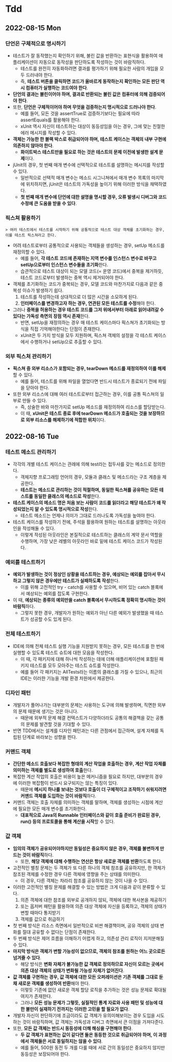 # Tdd
## 2022-08-15 Mon
### 단언은 구체적으로 명시하기
* 테스트가 잘 동작했는지 확인하기 위해, 불린 값을 반환하는 표현식을 활용하여 애플리케이션이 자동으로 동작성을 판단하도록 작성하는 것이 바람직하다.
  * 테스트를 완전히 자동화하려면 결과를 평가하기 위해 필요한 사람의 개입을 모두 드러내야 한다.
  * 즉, **테스트 버튼을 클릭하면 코드가 올바르게 동작하는지 확인하는 모든 판단 역시 컴퓨터가 실행하는 코드여야 한다**.
* **단언의 결과는 불린이어야 하며, 결과로 반환되는 불린 값은 컴퓨터에 의해 검증되어야 한다**.
* 또한, **단언은 구체적이어야 하며 무엇을 검증하는지 명시적으로 드러나야 한다**.
  * 예를 들어, 모든 것을 assertTrue로 검증하기보다는 필요에 따라 assertEquals를 활용해야 한다.
  * xUnit 역시 자신이 테스트하는 대상이 동등성임을 아는 경우, 그에 맞는 친절한 에러 메시지를 작성할 수 있다.
* **객체는 가능한 한 블랙 박스로 취급되어야 하며, 테스트 케이스는 객체의 내부 구현에 의존하지 않아야 한다**.
  * **화이트박스 테스트만을 필요로 하는 것은 테스트의 문제 이전에 발생한 설계 문제**이다.
* jUnit의 경우, 첫 번째 매개 변수에 선택적으로 테스트를 설명하는 메시지를 작성할 수 있다.
  * 일반적으로 선택적 매개 변수는 메소드 시그니쳐에서 매개 변수 목록의 마지막에 위치하지면, jUnit은 테스트의 가독성을 높이기 위해 이러한 방식을 채택하였다.
  * **첫 번째 매개 변수에 단언에 대한 설명을 명시할 경우, 오류 발생시 디버그와 코드 수정에 큰 도움을 받을 수 있다**.

### 픽스쳐 활용하기
```
> 여러 테스트에서 테스트를 시작하기 위해 공통적으로 테스트 대상 객체를 초기화하는 경우, 이를 테스트 픽스쳐라고 한다.
```
* 어려 테스트로부터 공통적으로 사용되는 객체들을 생성하는 경우, setUp 메소드를 재정의할 수 있다.
  * 예를 들어, **각 테스트 코드에 존재하는 지역 변수를 인스턴스 변수로 바꾸고 setUp으로부터 인스턴스 변수들을 초기화**한다.
  * 습관적으로 테스트 대상이 되는 모델 코드(= 운영 코드)에서 중복을 제거하듯, 테스트 코드로부터 발생하는 중복 역시 제거되어야 한다.
* 객체를 초기화하는 코드가 중복되는 경우, 모델 코드와 마찬가지로 다음과 같은 중복성 이슈가 발생하기 쉽다.
  1. 테스트를 작성하는데 상대적으로 더 많은 시간을 소모하게 된다.
  2. **인터페이스를 변경하고자 하는 경우, 연관된 모든 테스트를 수정**해야 한다.
* 그러나 **중복을 허용하는 경우 테스트 코드를 그저 위에서부터 아래로 읽어내려갈 수 있다는 가독성 측면의 장점 역시 존재**한다.
  * 반면, setUp을 재정의하는 경우 매 테스트 케이스마다 픽스쳐가 초기화되는 방식을 직접 기억해야한다는 단점이 존재한다.
  * xUnit은 두 가지 방식을 모두 지원하며, 픽스쳐 객체의 설정을 각 테스트 케이스에서 수행하거나 setUp으로 추출할 수 있다.

### 외부 픽스쳐 관리하기
* **픽스쳐 중 외부 리소스가 포함되는 경우, tearDown 메소드를 재정의하여 이를 해제**할 수 있다.
  * 예를 들어, 테스트를 위해 파일을 열었다면 반드시 테스트가 종료되기 전에 파일을 닫아야 한다.
* 또한 외부 리소스에 대해 여러 테스트로부터 접근하는 경우, 이를 공통 픽스쳐의 일부로 만들 수 있다.
  * 즉, 상술한 바와 마찬가지로 setUp 메소드를 재정의하여 리소스를 할당받는다.
  * 이 때, **xUnit은 테스트 종료 후에 tearDown 메소드가 호출되는 것을 보장하므로 외부 리소스를 해제하기에 적합한 위치**이다.

## 2022-08-16 Tue
### 테스트 메소드 관리하기
* 각각의 개별 테스트 케이스는 관례에 의해 test라는 접두사를 갖는 메소드로 정의한다.
  * 객체지향 프로그래밍 언어의 경우, 모듈과 클래스 및 메소드라는 구조 계층을 제공한다.
  * **테스트는 메소드로 관리하는 것이 적절하며, 동일한 픽스쳐를 공유하는 모든 테스트를 동일한 클래스의 메소드로 작성**한다.
* **테스트 케이스의 메소드 명은 처음 보는 사람이 코드를 읽더라고 해당 테스트가 왜 작성되었는지 알 수 있도록 명시적으로 작성**한다.
  * 테스트 메소드는 언제나 의미가 그대로 드러나도록 가독성을 높여야 한다.
* 테스트 케이스를 작성하기 전에, 주석을 활용하여 원하는 테스트를 설명하는 아웃라인을 작성해둘 수 있다.
  * 이렇게 작성된 아웃라인은 본질적으로 테스트하는 클래스의 계약 문서 역할을 수행하며, 가장 낮은 레벨의 아웃라인 바로 밑에 테스트 케이스 코드가 작성된다.

### 예외를 테스트하기
* **예외가 발생하는 것이 정상인 상황을 테스트하는 경우, 예상되는 예외를 잡아서 무시하고 그렇지 않은 경우에만 테스트가 실패하도록 작성**한다.
  * 이를 위해 고전적인 try - catch를 사용할 수 있으며, 비어 있는 catch 블록에서 예상되는 예외를 잡도록 구현한다.
* 이 때, **예상되는 종류의 예외만을 catch 블록에서 무시하도록 정확히 명시하는 것이 바람직**하다.
  * 그렇지 못한 경우, 개발자가 원하는 예외가 아닌 다른 예외가 발생했을 때 테스트가 성공할 수도 있게 된다.

### 전체 테스트하기
* IDE에 의해 전체 테스트 실행 기능을 지원받지 못하는 경우, 모든 테스트를 한 번에 실행할 수 있도록 테스트 슈트에 대한 모음을 작성한다.
  * 이 때, 각 패키지에 대해 하나씩 작성하는 데에 더해 애플리케이션에 포함된 패키지 테스트를 모두 모아주는 테스트 슈트를 작성한다.
  * 예를 들어 각 패키지는 AllTests라는 이름의 클래스를 가질 수 있으나, 최근의 IDE는 이러한 기능을 개발 환경 차원에서 제공한다.

### 디자인 패턴
* 개발자가 풀어나가는 대부분의 문제는 사용하는 도구에 의해 발생하며, 직면한 외부의 문제 때문에 생기는 것은 아니다.
  * 때문에 외부적 문제 해결 컨텍스트가 다양하더라도 공통의 해결책을 갖는 공통의 문제를 발견할 것을 기대할 수 있다.
* 반면 TDD에서는 설계를 디자인 패턴과는 다른 관점에서 접근하며, 설계 자체를 독립된 단계로 바라보는 성향을 띈다. 

### 커맨드 객체
* **간단한 메소드 호출보다 복잡한 형태의 계산 작업을 호출하는 경우, 계산 작업 자체를 의미하는 객체를 별도로 생성하여 호출**한다.
* 복잡한 계산 작업의 호출은 비용이 높은 메커니즘을 필요로 하지만, 대부분의 경우에 이러한 복잡함이 반드시 요구되지는 않는 특징이 있다.
  * 때문에 **메시지 하나를 보내는 것보다 호출이 더 구체적이고 조작하기 쉬워지려면 커맨드 객체를 도입하는 것이 바람직**하다.
* 커맨드 객체는 호출 자체를 의미하는 객체를 말하며, 객체를 생성하는 시점에 계산에 필요한 모든 매개 변수를 초기화한다.
  * **대표적으로 Java의 Runnable 인터페이스와 같이 호출 준비가 완료된 경우, run() 등의 프로토콜을 통해 계산을 시작**할 수 있다.

### 값 객체
* **임의의 객체가 공유되어야하지만 동일성은 중요하지 않은 경우, 객체를 불변하게 만드는 것이 바람직**하다.
  * 또한, **해당 객체에 대해 수행하는 연산은 항상 새로운 객체를 반환**하도록 한다.
* 고전적인 별칭 문제는 두 객체가 또 다른 하나의 객체 참조를 공유하지만, 한 객체가 참조된 객체를 수정한 경우 다른 객체에 영향을 주는 상태를 의미한다.
  * 이 경우, 다른 객체는 차라리 참조를 공유하지 않는 것이 나을 수 있다.
* 이러한 고전적인 별칭 문제를 해결할 수 있는 방법은 크게 다음과 같이 분류할 수 있다.
  1. 의존 객체에 대한 참조를 외부로 공개하지 않되, 객체에 대한 복사본을 제공하기
  2. 또는 옵저버 패턴을 활용하여 의존 대상 객체에 자신을 등록하고, 객체의 상태가 변할 때마다 통지받기
  3. 객체를 값으로 취급하기
* 첫 번째 방식은 리소스 측면에서 일반적으로 비싼 해결책이며, 공유 객체의 상태 변화를 절대 공유할 수 없다는 단점이 존재한다.
* 두 번째 방식은 제어 흐름을 이해하기 어렵게 하고, 의존성 관리 로직이 지저분해질 수 있다.
* **마지막 방식은 객체가 변할 가능성이 없으므로, 객체의 참조를 원하는 어느 곳으로든 넘겨줄 수 있다**.
  * 해당 방식은 **변화 자체가 불가능한 값 객체로 정의하므로 자신이 모르는 곳에서 의존 대상 객체의 상태가 변화될 가능성 자체가 없어진다**.
* **값 객체를 구현하는 경우, 값 객체에 대한 모든 오퍼레이션은 기존 객체를 그대로 둔 채 새로운 객체를 생성하여 반환**해야 한다.
  * 이렇듯 기존에 없던 새로운 객체 할당 로직을 추가하는 것은 성능 문제로 확대될 여지가 존재한다.
  * 그러나 **모든 성능 문제가 그렇듯, 실질적인 통계 자료와 사용 패턴 및 성능에 대한 불만이 실재하기 전까지는 이러한 고민을 할 필요가 없다**.
* 개발자 자신이 판단하기에 조금이라도 값 객체가 유의미해보이는 경우 도입을 시도하는 것이 바람직하며, 값 객체는 가독성과 디버그 측면에서 큰 이점을 가져다준다.
* 또한, **모든 값 객체는 반드시 동등성에 더해 해싱을 구현해야 한다**.
  * **두 값 객체가 표현하는 값이 같다면 둘은 동등한 것으로 취급되어야 하며, 이 과정에서 객체들은 서로 동일하지는 않을 수 있다**.
  * 예를 들어, 500원 동전 두 개를 다룰 때에 서로 간의 동일성은 중요하지 않지만 동등성은 보장되어야 한다.